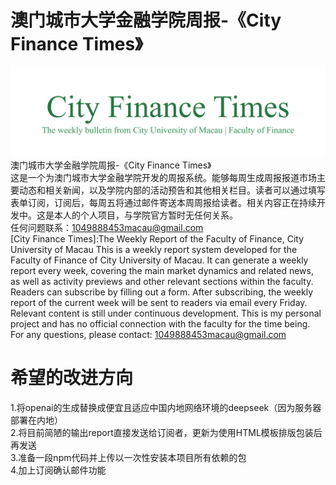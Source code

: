# 澳门城市大学金融学院周报-《City Finance Times》
![示例图片](https://github.com/Cromwell-Lei/-CITYU-Macau-FOF-College-Weekly-Bulletin-/blob/main/bulletin%20title/学院周刊title-1.png)
澳门城市大学金融学院周报-《City Finance Times》<br>
这是一个为澳门城市大学金融学院开发的周报系统。能够每周生成周报报道市场主要动态和相关新闻，以及学院内部的活动预告和其他相关栏目。读者可以通过填写表单订阅，订阅后，每周五将通过邮件寄送本周周报给读者。相关内容正在持续开发中。这是本人的个人项目，与学院官方暂时无任何关系。<br>
任何问题联系：1049888453macau@gmail.com<br>
[City Finance Times]:The Weekly Report of the Faculty of Finance, City University of Macau
This is a weekly report system developed for the Faculty of Finance of City University of Macau. It can generate a weekly report every week, covering the main market dynamics and related news, as well as activity previews and other relevant sections within the faculty. Readers can subscribe by filling out a form. After subscribing, the weekly report of the current week will be sent to readers via email every Friday. Relevant content is still under continuous development. This is my personal project and has no official connection with the faculty for the time being.<br>
For any questions, please contact: 1049888453macau@gmail.com<br>
# 希望的改进方向
1.将openai的生成替换成便宜且适应中国内地网络环境的deepseek（因为服务器部署在内地）<br>
2.将目前简陋的输出report直接发送给订阅者，更新为使用HTML模板排版包装后再发送<br>
3.准备一段npm代码并上传以一次性安装本项目所有依赖的包<br>
4.加上订阅确认邮件功能
